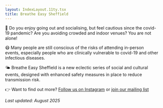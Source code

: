 ```yaml
---
layout: IndexLayout.11ty.tsx
title: Breathe Easy Sheffield
---
```

💃 Do you enjoy going out and socialising, but feel cautious since the
covid-19 pandemic? Are you avoiding crowded and indoor venues? You are
not alone!

😷 Many people are still conscious of the risks of attending
in-person events, especially people who are clinically vulnerable to
covid-19 and other infectious diseases.

🌤️ Breathe Easy Sheffield is a new eclectic series of social and
cultural events, designed with enhanced safety measures in place to
reduce transmission risk. 

👉 Want to find out more? [Follow us on Instagram](https://www.instagram.com/breatheeasysheffield/) or [join our mailing list](http://eepurl.com/iQfyS2)

*Last updated: August 2025*
